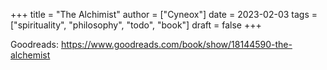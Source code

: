 +++
title = "The Alchimist"
author = ["Cyneox"]
date = 2023-02-03
tags = ["spirituality", "philosophy", "todo", "book"]
draft = false
+++

Goodreads: <https://www.goodreads.com/book/show/18144590-the-alchemist>

